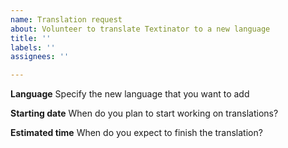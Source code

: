 ```yaml
---
name: Translation request
about: Volunteer to translate Textinator to a new language
title: ''
labels: ''
assignees: ''

---
```


**Language**
Specify the new language that you want to add

**Starting date**
When do you plan to start working on translations?

**Estimated time**
When do you expect to finish the translation?
